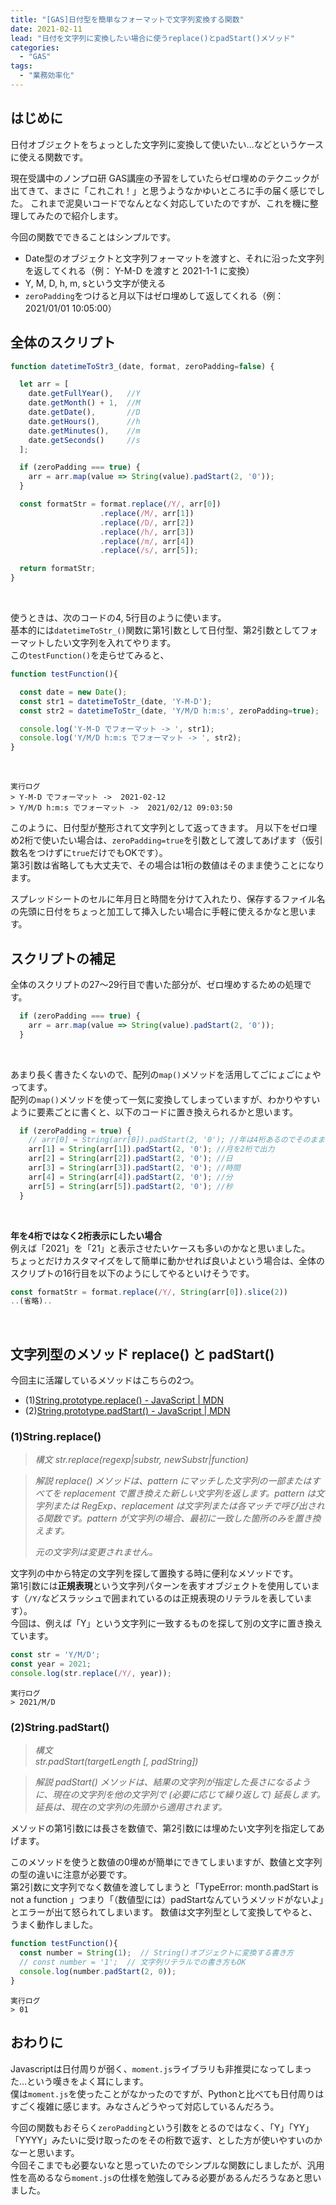 ```yaml
---
title: "[GAS]日付型を簡単なフォーマットで文字列変換する関数"
date: 2021-02-11
lead: "日付を文字列に変換したい場合に使うreplace()とpadStart()メソッド"
categories:
  - "GAS"
tags:
  - "業務効率化"
---
```


## はじめに
日付オブジェクトをちょっとした文字列に変換して使いたい…などというケースに使える関数です。  

現在受講中のノンプロ研 GAS講座の予習をしていたらゼロ埋めのテクニックが出てきて、まさに「これこれ！」と思うようなかゆいところに手の届く感じでした。
これまで泥臭いコードでなんとなく対応していたのですが、これを機に整理してみたので紹介します。  

今回の関数でできることはシンプルです。

- Date型のオブジェクトと文字列フォーマットを渡すと、それに沿った文字列を返してくれる（例： Y-M-D を渡すと 2021-1-1 に変換）
- Y, M, D, h, m, sという文字が使える
- `zeroPadding`をつけると月以下はゼロ埋めして返してくれる（例： 2021/01/01 10:05:00）


## 全体のスクリプト
```javascript {linenos=table}
function datetimeToStr3_(date, format, zeroPadding=false) {

  let arr = [
    date.getFullYear(),   //Y
    date.getMonth() + 1,  //M
    date.getDate(),       //D
    date.getHours(),      //h
    date.getMinutes(),    //m
    date.getSeconds()     //s
  ];

  if (zeroPadding === true) {
    arr = arr.map(value => String(value).padStart(2, '0'));
  }

  const formatStr = format.replace(/Y/, arr[0])
                    .replace(/M/, arr[1])
                    .replace(/D/, arr[2])
                    .replace(/h/, arr[3])
                    .replace(/m/, arr[4])
                    .replace(/s/, arr[5]);

  return formatStr;
}
```
<br>

使うときは、次のコードの4, 5行目のように使います。  
基本的には`datetimeToStr_()`関数に第1引数として日付型、第2引数としてフォーマットしたい文字列を入れてやります。  
この`testFunction()`を走らせてみると、  

```javascript
function testFunction(){

  const date = new Date();
  const str1 = datetimeToStr_(date, 'Y-M-D');
  const str2 = datetimeToStr_(date, 'Y/M/D h:m:s', zeroPadding=true);

  console.log('Y-M-D でフォーマット -> ', str1);
  console.log('Y/M/D h:m:s でフォーマット -> ', str2);
}
```
<br>

```
実行ログ
> Y-M-D でフォーマット ->  2021-02-12  
> Y/M/D h:m:s でフォーマット ->  2021/02/12 09:03:50  
```



このように、日付型が整形されて文字列として返ってきます。
月以下をゼロ埋め2桁で使いたい場合は、`zeroPadding=true`を引数として渡してあげます（仮引数名をつけずに`true`だけでもOKです）。  
第3引数は省略しても大丈夫で、その場合は1桁の数値はそのまま使うことになります。  

スプレッドシートのセルに年月日と時間を分けて入れたり、保存するファイル名の先頭に日付をちょっと加工して挿入したい場合に手軽に使えるかなと思います。


## スクリプトの補足
全体のスクリプトの27〜29行目で書いた部分が、ゼロ埋めするための処理です。

```javascript
  if (zeroPadding === true) {
    arr = arr.map(value => String(value).padStart(2, '0'));
  }
```
<br>

あまり長く書きたくないので、配列の`map()`メソッドを活用してごにょごにょやってます。  
配列の`map()`メソッドを使って一気に変換してしまっていますが、わかりやすいように要素ごとに書くと、以下のコードに置き換えられるかと思います。

```javascript
  if (zeroPadding = true) {
    // arr[0] = String(arr[0]).padStart(2, '0'); //年は4桁あるのでそのまま出力される
    arr[1] = String(arr[1]).padStart(2, '0'); //月を2桁で出力
    arr[2] = String(arr[2]).padStart(2, '0'); //日
    arr[3] = String(arr[3]).padStart(2, '0'); //時間
    arr[4] = String(arr[4]).padStart(2, '0'); //分
    arr[5] = String(arr[5]).padStart(2, '0'); //秒
  }
```
<br>

**年を4桁ではなく2桁表示にしたい場合**  
例えば「2021」を「21」と表示させたいケースも多いのかなと思いました。  
ちょっとだけカスタマイズをして簡単に動かせれば良いよという場合は、全体のスクリプトの16行目を以下のようにしてやるといけそうです。  

```javascript {hl_lines=[1]}
const formatStr = format.replace(/Y/, String(arr[0]).slice(2))
..(省略)..
```
<br>

## 文字列型のメソッド replace() と padStart()
今回主に活躍しているメソッドはこちらの2つ。

- (1)[String.prototype.replace() - JavaScript | MDN](https://developer.mozilla.org/ja/docs/Web/JavaScript/Reference/Global_Objects/String/replace)
- (2)[String.prototype.padStart() - JavaScript | MDN](~https://developer.mozilla.org/ja/docs/Web/JavaScript/Reference/Global_Objects/String/padStart~)

### (1)String.replace()  
> *構文*
> *str.replace(regexp|substr, newSubstr|function)*

> *解説*
> *replace() メソッドは、pattern にマッチした文字列の一部またはすべてを replacement で置き換えた新しい文字列を返します。pattern は文字列または RegExp、replacement は文字列または各マッチで呼び出される関数です。pattern が文字列の場合、最初に一致した箇所のみを置き換えます。*
>
> *元の文字列は変更されません。*

文字列の中から特定の文字列を探して置換する時に便利なメソッドです。  
第1引数には**正規表現**という文字列パターンを表すオブジェクトを使用しています（`/Y/`などスラッシュで囲まれているのは正規表現のリテラルを表しています）。  
今回は、例えば「Y」という文字列に一致するものを探して別の文字に置き換えています。  

```javascript
const str = 'Y/M/D';
const year = 2021;
console.log(str.replace(/Y/, year));
```
```
実行ログ
> 2021/M/D
```



### (2)String.padStart()  
> *構文*  
> *str.padStart(targetLength [, padString])*  

> *解説*
> *padStart() メソッドは、結果の文字列が指定した長さになるように、現在の文字列を他の文字列で (必要に応じて繰り返して) 延長します。延長は、現在の文字列の先頭から適用されます。*

メソッドの第1引数には長さを数値で、第2引数には埋めたい文字列を指定してあげます。

このメソッドを使うと数値の0埋めが簡単にできてしまいますが、数値と文字列の型の違いに注意が必要です。  
第2引数に文字列でなく数値を渡してしまうと「TypeError: month.padStart is not a function 」つまり「（数値型には）padStartなんていうメソッドがないよ」とエラーが出て怒られてしまいます。
数値は文字列型として変換してやると、うまく動作しました。

```javascript
function testFunction(){
  const number = String(1);  // String()オブジェクトに変換する書き方
  // const number = '1';  // 文字列リテラルでの書き方もOK
  console.log(number.padStart(2, 0));
}
```

```
実行ログ
> 01
```

## おわりに
Javascriptは日付周りが弱く、`moment.js`ライブラリも非推奨になってしまった…という嘆きをよく耳にします。  
僕は`moment.js`を使ったことがなかったのですが、Pythonと比べても日付周りはすごく複雑に感じます。みなさんどうやって対応しているんだろう。

今回の関数もおそらく`zeroPadding`という引数をとるのではなく、「Y」「YY」「YYYY」みたいに受け取ったのをその桁数で返す、とした方が使いやすいのかなーと思います。  
今回そこまでも必要ないなと思っていたのでシンプルな関数にしましたが、汎用性を高めるなら`moment.js`の仕様を勉強してみる必要があるんだろうなあと思いました。